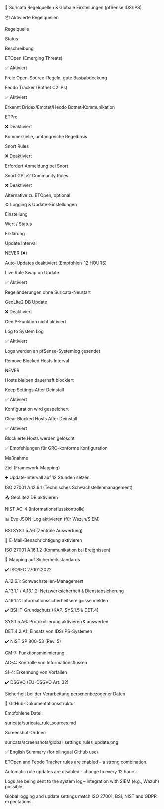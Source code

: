 🧠 Suricata Regelquellen & Globale Einstellungen (pfSense IDS/IPS)

📦 Aktivierte Regelquellen

Regelquelle

Status

Beschreibung

ETOpen (Emerging Threats)

✅ Aktiviert

Freie Open-Source-Regeln, gute Basisabdeckung

Feodo Tracker (Botnet C2 IPs)

✅ Aktiviert

Erkennt Dridex/Emotet/Heodo Botnet-Kommunikation

ETPro

❌ Deaktiviert

Kommerzielle, umfangreiche Regelbasis

Snort Rules

❌ Deaktiviert

Erfordert Anmeldung bei Snort

Snort GPLv2 Community Rules

❌ Deaktiviert

Alternative zu ETOpen, optional

⚙️ Logging & Update-Einstellungen

Einstellung

Wert / Status

Erklärung

Update Interval

NEVER (❌)

Auto-Updates deaktiviert (Empfohlen: 12 HOURS)

Live Rule Swap on Update

✅ Aktiviert

Regeländerungen ohne Suricata-Neustart

GeoLite2 DB Update

❌ Deaktiviert

GeoIP-Funktion nicht aktiviert

Log to System Log

✅ Aktiviert

Logs werden an pfSense-Systemlog gesendet

Remove Blocked Hosts Interval

NEVER

Hosts bleiben dauerhaft blockiert

Keep Settings After Deinstall

✅ Aktiviert

Konfiguration wird gespeichert

Clear Blocked Hosts After Deinstall

✅ Aktiviert

Blockierte Hosts werden gelöscht

✅ Empfehlungen für GRC-konforme Konfiguration

Maßnahme

Ziel (Framework-Mapping)

➕ Update-Intervall auf 12 Stunden setzen

ISO 27001 A.12.6.1 (Technisches Schwachstellenmanagement)

📥 GeoLite2 DB aktivieren

NIST AC-4 (Informationsflusskontrolle)

📊 Eve JSON-Log aktivieren (für Wazuh/SIEM)

BSI SYS.1.5.A6 (Zentrale Auswertung)

📧 E-Mail-Benachrichtigung aktivieren

ISO 27001 A.16.1.2 (Kommunikation bei Ereignissen)

🧾 Mapping auf Sicherheitsstandards

✔️ ISO/IEC 27001:2022

A.12.6.1: Schwachstellen-Management

A.13.1.1 / A.13.1.2: Netzwerksicherheit & Dienstabsicherung

A.16.1.2: Informationssicherheitsereignisse melden

✔️ BSI IT-Grundschutz (KAP. SYS.1.5 & DET.4)

SYS.1.5.A6: Protokollierung aktivieren & auswerten

DET.4.2.A1: Einsatz von IDS/IPS-Systemen

✔️ NIST SP 800-53 (Rev. 5)

CM-7: Funktionsminimierung

AC-4: Kontrolle von Informationsflüssen

SI-4: Erkennung von Vorfällen

✔️ DSGVO (EU-DSGVO Art. 32)

Sicherheit bei der Verarbeitung personenbezogener Daten

📁 GitHub-Dokumentationsstruktur

Empfohlene Datei:

suricata/suricata_rule_sources.md

Screenshot-Ordner:

suricata/screenshots/global_settings_rules_update.png

✅ English Summary (for bilingual GitHub use)

ETOpen and Feodo Tracker rules are enabled – a strong combination.

Automatic rule updates are disabled – change to every 12 hours.

Logs are being sent to the system log – integration with SIEM (e.g., Wazuh) possible.

Global logging and update settings match ISO 27001, BSI, NIST and GDPR expectations.
